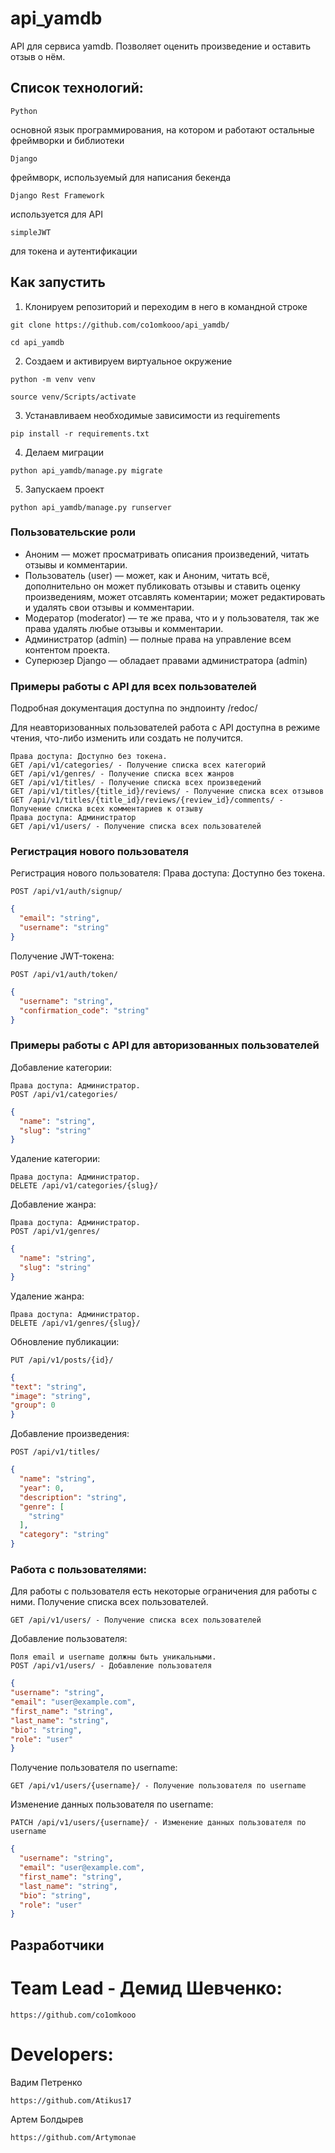 # api_yamdb
API для сервиса yamdb. Позволяет оценить произведение и оставить отзыв о нём.

## Список технологий:
```
Python
```
основной язык программирования, на котором и работают остальные фреймворки и библиотеки
```
Django
```
фреймворк, используемый для написания бекенда
```
Django Rest Framework
```
используется для API
```
simpleJWT
```
для токена и аутентификации

## Как запустить
1. Клонируем репозиторий и переходим в него в командной строке

```
git clone https://github.com/co1omkooo/api_yamdb/
```

```
cd api_yamdb
```

2. Создаем и активируем виртуальное окружение

```
python -m venv venv
```

```
source venv/Scripts/activate
```

3. Устанавливаем необходимые зависимости из requirements

```
pip install -r requirements.txt
```

4. Делаем миграции

```
python api_yamdb/manage.py migrate
```

5. Запускаем проект

```
python api_yamdb/manage.py runserver
```

### Пользовательские роли

- Аноним — может просматривать описания произведений, читать отзывы и комментарии.
- Пользователь (user) — может, как и Аноним, читать всё, дополнительно он может публиковать отзывы и ставить оценку произведениям, может отсавлять коментарии; может редактировать и удалять свои отзывы и комментарии.
- Модератор (moderator) — те же права, что и у пользователя, так же права удалять любые отзывы и комментарии.
- Администратор (admin) — полные права на управление всем контентом проекта.
- Суперюзер Django — обладает правами администратора (admin)

### Примеры работы с API для всех пользователей

Подробная документация доступна по эндпоинту /redoc/

Для неавторизованных пользователей работа с API доступна в режиме чтения, что-либо изменить или создать не получится. 

```
Права доступа: Доступно без токена.
GET /api/v1/categories/ - Получение списка всех категорий
GET /api/v1/genres/ - Получение списка всех жанров
GET /api/v1/titles/ - Получение списка всех произведений
GET /api/v1/titles/{title_id}/reviews/ - Получение списка всех отзывов
GET /api/v1/titles/{title_id}/reviews/{review_id}/comments/ - Получение списка всех комментариев к отзыву
Права доступа: Администратор
GET /api/v1/users/ - Получение списка всех пользователей
```

### Регистрация нового пользователя
Регистрация нового пользователя:
Права доступа: Доступно без токена.
```
POST /api/v1/auth/signup/
```

```json
{
  "email": "string",
  "username": "string"
}

```

Получение JWT-токена:

```
POST /api/v1/auth/token/
```

```json
{
  "username": "string",
  "confirmation_code": "string"
}
```

### Примеры работы с API для авторизованных пользователей

Добавление категории:

```
Права доступа: Администратор.
POST /api/v1/categories/
```

```json
{
  "name": "string",
  "slug": "string"
}
```

Удаление категории:

```
Права доступа: Администратор.
DELETE /api/v1/categories/{slug}/
```

Добавление жанра:

```
Права доступа: Администратор.
POST /api/v1/genres/
```

```json
{
  "name": "string",
  "slug": "string"
}
```

Удаление жанра:

```
Права доступа: Администратор.
DELETE /api/v1/genres/{slug}/
```

Обновление публикации:

```
PUT /api/v1/posts/{id}/
```

```json
{
"text": "string",
"image": "string",
"group": 0
}
```

Добавление произведения:

```
POST /api/v1/titles/
```

```json
{
  "name": "string",
  "year": 0,
  "description": "string",
  "genre": [
    "string"
  ],
  "category": "string"
}
```

### Работа с пользователями:

Для работы с пользователя есть некоторые ограничения для работы с ними.
Получение списка всех пользователей.

```
GET /api/v1/users/ - Получение списка всех пользователей
```

Добавление пользователя:

```
Поля email и username должны быть уникальными.
POST /api/v1/users/ - Добавление пользователя
```

```json
{
"username": "string",
"email": "user@example.com",
"first_name": "string",
"last_name": "string",
"bio": "string",
"role": "user"
}
```

Получение пользователя по username:

```
GET /api/v1/users/{username}/ - Получение пользователя по username
```

Изменение данных пользователя по username:

```
PATCH /api/v1/users/{username}/ - Изменение данных пользователя по username
```

```json
{
  "username": "string",
  "email": "user@example.com",
  "first_name": "string",
  "last_name": "string",
  "bio": "string",
  "role": "user"
}
```
## Разработчики
# Team Lead - Демид Шевченко:
```
https://github.com/co1omkooo
```
# Developers:
Вадим Петренко 
```
https://github.com/Atikus17
```
Артем Болдырев
```
https://github.com/Artymonae
```
